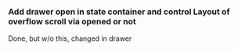 ### Add drawer open in state container and control Layout of overflow scroll via opened or not

Done, but w/o this, changed in drawer
